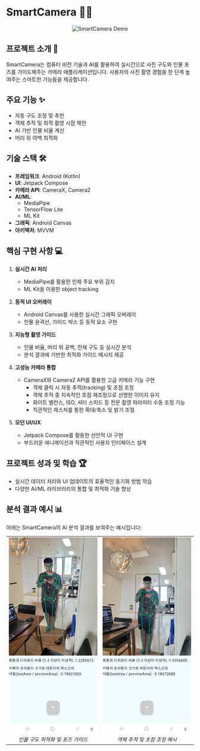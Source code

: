 # SmartCamera 📸🧠

<p align="center">
  <img src="path_to_your_gif.gif" alt="SmartCamera Demo" width="300">
</p>

## 프로젝트 소개 🚀

SmartCamera는 컴퓨터 비전 기술과 AI를 활용하여 실시간으로 사진 구도와 인물 포즈를 가이드해주는 카메라 애플리케이션입니다. 사용자의 사진 촬영 경험을 한 단계 높여주는 스마트한 기능들을 제공합니다.

## 주요 기능 ✨

- 자동 구도 조정 및 추천
- 객체 추적 및 최적 촬영 시점 제안
- AI 기반 인물 비율 계산
- 머리 위 여백 최적화

## 기술 스택 🛠️

- **프레임워크**: Android (Kotlin)
- **UI**: Jetpack Compose
- **카메라 API**: CameraX, Camera2
- **AI/ML**:
  - MediaPipe
  - TensorFlow Lite
  - ML Kit
- **그래픽**: Android Canvas
- **아키텍처**: MVVM

## 핵심 구현 사항 💻

1. **실시간 AI 처리**
   - MediaPipe를 활용한 인체 주요 부위 감지
   - ML Kit을 이용한 object tracking

2. **동적 UI 오버레이**
   - Android Canvas를 사용한 실시간 그래픽 오버레이
   - 인물 윤곽선, 가이드 박스 등 동적 요소 구현

3. **지능형 촬영 가이드**
   - 인물 비율, 머리 위 공백, 전체 구도 등 실시간 분석
   - 분석 결과에 기반한 최적화 가이드 메시지 제공

4. **고성능 카메라 통합**
   - CameraX와 Camera2 API를 활용한 고급 카메라 기능 구현
     * 객체 클릭 시 자동 추적(tracking) 및 초점 조정
     * 객체 추적 중 지속적인 초점 재조정으로 선명한 이미지 유지
     * 화이트 밸런스, ISO, 셔터 스피드 등 전문 촬영 파라미터 수동 조정 기능
     * 직관적인 제스처를 통한 확대/축소 및 밝기 조절
   

5. **모던 UI/UX**
   - Jetpack Compose를 활용한 선언적 UI 구현
   - 부드러운 애니메이션과 직관적인 사용자 인터페이스 설계

## 프로젝트 성과 및 학습 🏆

- 실시간 데이터 처리와 UI 업데이트의 효율적인 동기화 방법 학습
- 다양한 AI/ML 라이브러리의 통합 및 최적화 기술 향상

## 분석 결과 예시 📊

아래는 SmartCamera의 AI 분석 결과를 보여주는 예시입니다:

<table>
  <tr>
    <td align="center">
      <img src="smart_camera_difference1.jpeg" alt="분석 결과 1" width="400"><br>
      <em>인물 구도 최적화 및 포즈 가이드</em>
    </td>
    <td align="center">
      <img src="smart_camera_difference2.jpeg" alt="분석 결과 2" width="400"><br>
      <em>객체 추적 및 초점 조정 예시</em>
    </td>
  </tr>
</table>

